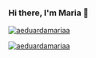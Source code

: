 ### Hi there, I'm Maria 👋

[![aeduardamariaa](https://github-readme-stats.vercel.app/api?username=aeduardamariaa&theme=merko&show_icons=true)](https://github.com/anuraghazra/github-readme-stats)

[![aeduardamariaa](https://github-readme-stats.vercel.app/api/top-langs/?username=aeduardamariaa&hide=html&layout=compact&theme=merko)](https://github.com/anuraghazra/github-readme-stats)
